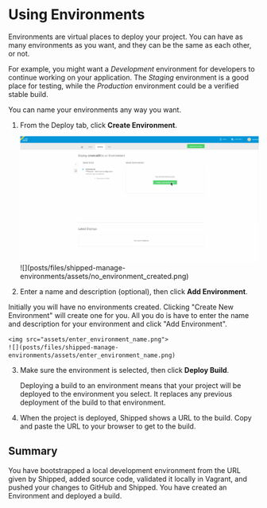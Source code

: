 # Using Environments

Environments are virtual places to deploy your project. You can have as many environments as you want, and they can be the same as each other, or not.

For example, you might want a *Development* environment for developers to continue working on your application. The *Staging* environment is a good place for testing, while the *Production* environment could be a verified stable build.

You can name your environments any way you want.

1. From the Deploy tab, click **Create Environment**.

	<img src="assets/no_environment_created.png">
	![](posts/files/shipped-manage-environments/assets/no_environment_created.png)

2. Enter a name and description (optional), then click **Add Environment**.

Initially you will have no environments created. Clicking "Create New Environment" will create one for you. All you do is have to enter the name and description for your environment and click "Add Environment".

	<img src="assets/enter_environment_name.png">
	![](posts/files/shipped-manage-environments/assets/enter_environment_name.png)

3. Make sure the environment is selected, then click **Deploy Build**. 

	Deploying a build to an environment means that your project will be deployed to the environment you select. It replaces any previous deployment of the build to that environment. 

4. When the project is deployed, Shipped shows a URL to the build. Copy and paste the URL to your browser to get to the build.




## Summary

You have bootstrapped a local development environment from the URL given by Shipped, added source code, validated it locally in Vagrant, and pushed your changes to GitHub and Shipped. You have created an Environment and deployed a build.



